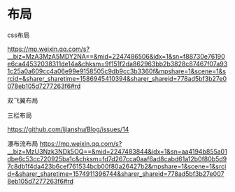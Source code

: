 # 布局



css布局

https://mp.weixin.qq.com/s?__biz=MzA3MzA5MDY2NA==&mid=2247486506&idx=1&sn=f88730e76190e6ca44532038311de14a&chksm=9f151f2da862963bb2b3828c87467f07a931c25a0a609cc4a06e99e9158505c9db9cc3b3360f&mpshare=1&scene=1&srcid=&sharer_sharetime=1586945410394&sharer_shareid=778ad5bf3b27e0078eb105d7277263f6#rd



双飞翼布局



三栏布局

https://github.com/ljianshu/Blog/issues/14



瀑布流布局
https://mp.weixin.qq.com/s?__biz=MzU3Nzk3NDk5OQ==&mid=2247483844&idx=1&sn=aa4194b855a01dbe6c53cc720925ba1c&chksm=fd7d267cca0aaf6ad8cabd61a12b0f80b5d97c8db1f4da423b6cef761534bcb00f80a26427b2&mpshare=1&scene=1&srcid=&sharer_sharetime=1574911396744&sharer_shareid=778ad5bf3b27e0078eb105d7277263f6#rd